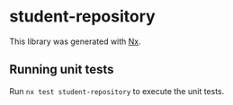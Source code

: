 # student-repository

This library was generated with [Nx](https://nx.dev).

## Running unit tests

Run `nx test student-repository` to execute the unit tests.
